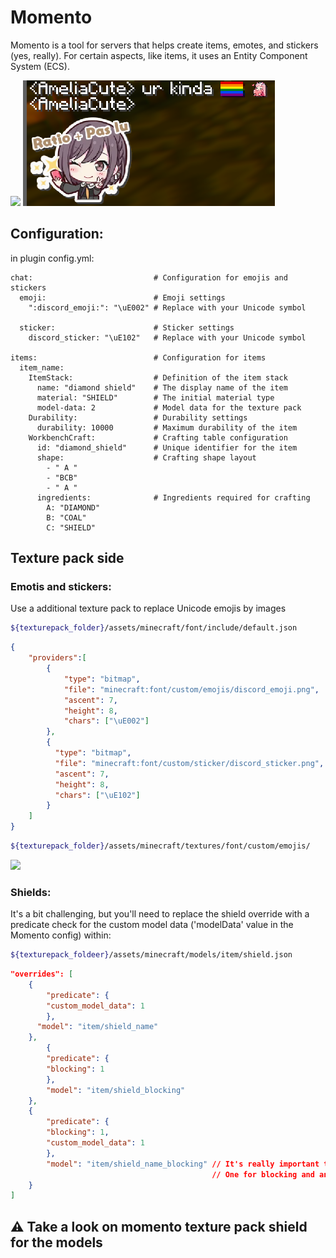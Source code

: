 # Momento
Momento is a tool for servers that helps create items, emotes, and stickers (yes, really). For certain aspects, like items, it uses an Entity Component System (ECS).

![](https://github.com/ReDevCafe/Momento/blob/main/.assets/exa1.png?raw=true)
![](https://github.com/ReDevCafe/Momento/blob/main/.assets/exa3.png?raw=true)

## Configuration:

in plugin config.yml:
```
chat:                           # Configuration for emojis and stickers
  emoji:                        # Emoji settings
    ":discord_emoji:": "\uE002" # Replace with your Unicode symbol
    
  sticker:                      # Sticker settings
    discord_sticker: "\uE102"   # Replace with your Unicode symbol

items:                          # Configuration for items
  item_name:                  
    ItemStack:                  # Definition of the item stack
      name: "diamond shield"    # The display name of the item
      material: "SHIELD"        # The initial material type
      model-data: 2             # Model data for the texture pack
    Durability:                 # Durability settings
      durability: 10000         # Maximum durability of the item
    WorkbenchCraft:             # Crafting table configuration
      id: "diamond_shield"      # Unique identifier for the item
      shape:                    # Crafting shape layout
        - " A "               
        - "BCB"
        - " A "
      ingredients:              # Ingredients required for crafting
        A: "DIAMOND"  
        B: "COAL"
        C: "SHIELD"
```

## Texture pack side

### Emotis and stickers:
Use a additional texture pack to replace Unicode emojis by images <br>
```bash
${texturepack_folder}/assets/minecraft/font/include/default.json
```
```json
{
    "providers":[
        {
            "type": "bitmap",
            "file": "minecraft:font/custom/emojis/discord_emoji.png",
            "ascent": 7,
            "height": 8,
            "chars": ["\uE002"]
        },
        {
          "type": "bitmap",
          "file": "minecraft:font/custom/sticker/discord_sticker.png",
          "ascent": 7,
          "height": 8,
          "chars": ["\uE102"]
        }
    ]
}
```
```bash
${texturepack_folder}/assets/minecraft/textures/font/custom/emojis/
```
![](https://github.com/ReDevCafe/Momento/blob/main/.assets/exa2.png?raw=true)

### Shields:
It's a bit challenging, but you'll need to replace the shield override with a predicate check for the custom model data ('modelData' value in the Momento config) within:
```bash
${texturepack_foldeer}/assets/minecraft/models/item/shield.json
```
```json lines
"overrides": [ 
    {
        "predicate": {
        "custom_model_data": 1
        },
      "model": "item/shield_name"
    },
        {
        "predicate": {
        "blocking": 1
        },
        "model": "item/shield_blocking"
    },
    {
        "predicate": {
        "blocking": 1,
        "custom_model_data": 1
        },
        "model": "item/shield_name_blocking" // It's really important to have two separate models
                                             // One for blocking and another for normal use
    }
]
```
## ⚠️ Take a look on momento texture pack shield for the models 